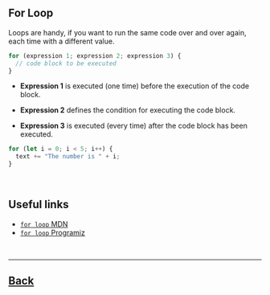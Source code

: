 ## For Loop

Loops are handy, if you want to run the same code over and over again, each time with a different value.

```js
for (expression 1; expression 2; expression 3) {
  // code block to be executed
}
```
- **Expression 1** is executed (one time) before the execution of the code block.

- **Expression 2** defines the condition for executing the code block.

- **Expression 3** is executed (every time) after the code block has been executed.

```js
for (let i = 0; i < 5; i++) {
  text += "The number is " + i;
}
```

<br />

## Useful links
- [`for loop` MDN](https://developer.mozilla.org/en-US/docs/Web/JavaScript/Guide/Loops_and_iteration)
- [`for loop` Programiz](https://www.programiz.com/javascript/for-loop)

<br />

---
[Back](../README.md)
---